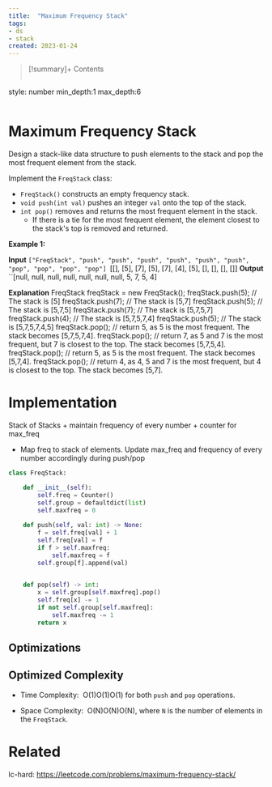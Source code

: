 ```yaml
---
title:  "Maximum Frequency Stack"
tags:
- ds
- stack
created: 2023-01-24
---
```


>[!summary]+ Contents
>```toc
style: number
min_depth:1
max_depth:6 
>```


# Maximum Frequency Stack
Design a stack-like data structure to push elements to the stack and pop the most frequent element from the stack.

Implement the `FreqStack` class:

-   `FreqStack()` constructs an empty frequency stack.
-   `void push(int val)` pushes an integer `val` onto the top of the stack.
-   `int pop()` removes and returns the most frequent element in the stack.
    -   If there is a tie for the most frequent element, the element closest to the stack's top is removed and returned.

**Example 1:**

**Input**
``["FreqStack", "push", "push", "push", "push", "push", "push", "pop", "pop", "pop", "pop"]
``[[], [5], [7], [5], [7], [4], [5], [], [], [], []]
**Output**
``[null, null, null, null, null, null, null, 5, 7, 5, 4]

**Explanation**
FreqStack freqStack = new FreqStack();
freqStack.push(5); // The stack is [5]
freqStack.push(7); // The stack is [5,7]
freqStack.push(5); // The stack is [5,7,5]
freqStack.push(7); // The stack is [5,7,5,7]
freqStack.push(4); // The stack is [5,7,5,7,4]
freqStack.push(5); // The stack is [5,7,5,7,4,5]
freqStack.pop();   // return 5, as 5 is the most frequent. The stack becomes [5,7,5,7,4].
freqStack.pop();   // return 7, as 5 and 7 is the most frequent, but 7 is closest to the top. The stack becomes [5,7,5,4].
freqStack.pop();   // return 5, as 5 is the most frequent. The stack becomes [5,7,4].
freqStack.pop();   // return 4, as 4, 5 and 7 is the most frequent, but 4 is closest to the top. The stack becomes [5,7].
# Implementation

Stack of Stacks + maintain frequency of every number + counter for max_freq
- Map freq to stack of elements. Update max_freq and frequency of every number accordingly during push/pop


```python
class FreqStack:

    def __init__(self):
        self.freq = Counter()
        self.group = defaultdict(list)
        self.maxfreq = 0
        
    def push(self, val: int) -> None:
        f = self.freq[val] + 1
        self.freq[val] = f
        if f > self.maxfreq:
            self.maxfreq = f
        self.group[f].append(val)
        

    def pop(self) -> int:
        x = self.group[self.maxfreq].pop()
        self.freq[x] -= 1
        if not self.group[self.maxfreq]:
            self.maxfreq -= 1
        return x
```

## Optimizations

## Optimized Complexity

-   Time Complexity:  O(1)O(1)O(1) for both `push` and `pop` operations.
    
-   Space Complexity:  O(N)O(N)O(N), where `N` is the number of elements in the `FreqStack`.


# Related
lc-hard: https://leetcode.com/problems/maximum-frequency-stack/